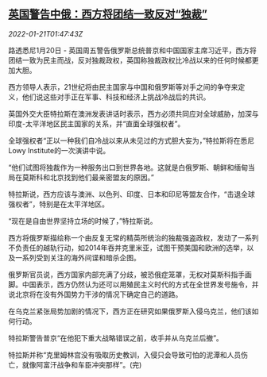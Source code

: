 <!--1642730463000-->
[英国警告中俄：西方将团结一致反对“独裁”](https://cn.reuters.com/article/uk-auwarning-russia-pol-0121-idCNKBS2JV053)
------

<div><i>2022-01-21T01:47:43Z</i></div><p>路透悉尼1月20日 - 英国周五警告俄罗斯总统普京和中国国家主席习近平，西方将团结一致为民主而战，反对独裁政权，英国称独裁政权比冷战以来的任何时候都更加大胆。</p><p>西方领导人表示，21世纪将由民主国家与中国和俄罗斯等对手之间的争夺来定义，他们说这些对手正在军事、科技和经济上挑战冷战后的共识。</p><p>英国外交大臣特拉斯在澳洲发表讲话时表示，西方必须共同应对全球威胁，加深与印度-太平洋地区民主国家的关系，并“直面全球强权者”。</p><p>全球强权者“正以一种我们自冷战以来从未见过的方式胆大妄为，”特拉斯将在悉尼Lowy Institute的一次演讲中说。</p><p>“他们试图将独裁作为一种服务出口到世界各地。这就是白俄罗斯、朝鲜和缅甸当局在莫斯科和北京找到他们最亲密盟友的原因。”</p><p>特拉斯说，西方应该与澳洲、以色列、印度、日本和印尼等盟友合作，“击退全球强权者”，特别是在太平洋地区。</p><p>“现在是自由世界坚持立场的时候了，”特拉斯说。</p><p>西方将俄罗斯描绘称一个由反复无常的精英所统治的独裁强盗政权，发动了一系列不负责任的越轨行动，如2014年吞并克里米亚，试图干预美国和欧洲的选举，以及一系列受到关注的海外间谍和暗杀企图。</p><p>俄罗斯官员说，西方国家内部充满了分歧，被恐俄症笼罩，无权对莫斯科指手画脚。中国表示，西方仍然认为还可以用殖民主义时代的方式在全世界发号施令，并说北京将在没有外国势力干涉的情况下确定自己的道路。</p><p>在乌克兰紧张局势加剧的情况下，西方正在研究如果俄罗斯入侵乌克兰，他们该如何行动。</p><p>特拉斯警告普京“在他犯下重大战略错误之前，收手并从乌克兰后撤”。</p><p>特拉斯并称“克里姆林宫没有吸取历史教训，入侵只会导致可怕的泥潭和人员伤亡，就像阿富汗战争和车臣冲突那样”。(完)</p>
